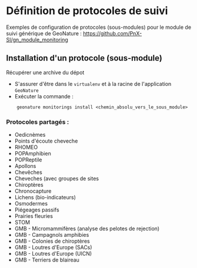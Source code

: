 # Définition de protocoles de suivi

Exemples de configuration de protocoles (sous-modules) pour le module de suivi générique de GeoNature : https://github.com/PnX-SI/gn_module_monitoring

## Installation d'un protocole (sous-module)

Récupérer une archive du dépot

* S'assurer d'être dans le ``virtualenv`` et à la racine de l'application ``GeoNature``
* Exécuter la commande :

```
    geonature monitorings install <chemin_absolu_vers_le_sous_module>
``` 

### Protocoles partagés :

* Oedicnèmes
* Points d'écoute cheveche
* RHOMEO
* POPAmphibien
* POPReptile
* Apollons
* Chevêches
* Cheveches (avec groupes de sites
* Chiroptères
* Chronocapture
* Lichens (bio-indicateurs)
* Osmodermes
* Piégeages passifs
* Prairies fleuries
* STOM
* GMB - Micromammifères (analyse des pelotes de rejection)
* GMB - Campagnols amphibies
* GMB - Colonies de chiroptères
* GMB - Loutres d'Europe (SACs)
* GMB - Loutres d'Europe (UICN)
* GMB - Terriers de blaireau
